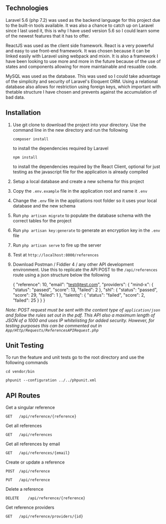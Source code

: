 ## Technologies

Laravel 5.6 (php 7.2) was used as the backend language for this project due to the built-in tools available. It was also a chance to catch up on Laravel since I last used it, this is why I have used version 5.6 so I could learn some of the newest features that it has to offer.

ReactJS was used as the client side framework. React is a very powerful and easy to use front-end framework. It was chosen because it can be linked easily with Laravel using webpack and mixin. It is also a framework I have been looking to use more and more in the future because of the use of states and components allowing for more maintainable and resuable code.

MySQL was used as the database. This was used so I could take advantage of the simplicity and security of Laravel's Eloquent ORM. Using a relational database also allows for restriction using foreign keys, which important with thetable structure I have chosen and prevents against the accumulation of bad data.

## Installation

1.  Use git clone to download the project into your directory.
Use the command line in the new directory and run the following

    `` composer install `` 

    to install the dependencies required by Laravel

    `` npm install ``

    to install the dependencies required by the React Client, optional for just testing as the javascript file for the application is already compiled

2.  Setup a local database and create a new schema for this project 

3.  Copy the ``.env.example`` file in the application root and name it ``.env``

4.  Change the ```.env``` file in the applications root folder so it uses your local database and the new schema

5.  Run ``php artisan migrate`` to populate the database schema with the correct tables for the project

6.  Run ``php artisan key:generate`` to generate an encryption key in the ``.env`` file

7.  Run ``php artisan serve`` to fire up the server

8.  Test at `http://localhost:8000/references` 
    
9.  Download Postman / Fiddler 4 / any other API development environment. Use this to replicate the API POST to the ``/api/references`` route using a json structure below the following


    {
        "reference": 10,
        "email": "test@test.com",
        "providers": {
            "mind-x": {
                "status": "passed",
                "score": 13,
                "failed": 2
            },
            "shl": {
                "status": "passed",
                "score": 29,
                "failed": 1
            },
            "talentq": {
                "status": "failed",
                "score": 2,
                "failed": 25
            }
        }
    }
    
    
_Note: POST request must be sent with the content type of ``application/json`` and follow the rules set out in the pdf. This API also a maximum length of JSON of a 1000 and uses IP whitelisting for added security. However, for testing purposes this can be commented out in ``App/Http/Requests/ReferencesAPIRequest.php``_    
 
 ## Unit Testing
   
To run the feature and unit tests go to the root directory and use the following commands
   
   ``cd vendor/bin``
   
   ``phpunit --configuration ../../phpunit.xml``
       
## API Routes

Get a singular reference

``GET   /api/reference/{reference}``

Get all references

``GET   /api/references`` 

Get all references by email

``GET   /api/references/{email}``

Create or update a reference

``POST  /api/reference``

``PUT   /api/reference``

Delete a reference

``DELETE    /api/reference/{reference}``

Get reference providers

``GET   /api/reference/providers/{id}``



